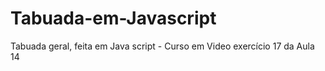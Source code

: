 # Tabuada-em-Javascript
Tabuada geral, feita em Java script - Curso em Video exercício 17 da Aula 14
